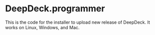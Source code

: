 # DeepDeck.programmer
This is the code for the installer to upload new release of DeepDeck. It works on Linux, Windows, and Mac.
